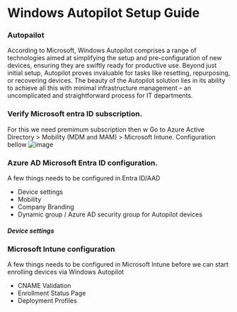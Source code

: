 # Windows Autopilot Setup Guide

### Autopailot
According to Microsoft, Windows Autopilot comprises a range of technologies aimed at simplifying the setup and pre-configuration of new devices, ensuring they are swiftly ready for productive use. Beyond just initial setup, Autopilot proves invaluable for tasks like resetting, repurposing, or recovering devices. The beauty of the Autopilot solution lies in its ability to achieve all this with minimal infrastructure management – an uncomplicated and straightforward process for IT departments.

### Verify Microsoft entra ID subscription.
For this we need premimum subscription then w
 Go to Azure Active Directory > Mobility (MDM and MAM) > Microsoft Intune.
 Configuration bellow 
 ![image](https://github.com/shahin4s/Deployement/assets/26712617/be03b9b4-d79d-4c02-af8f-e9e5c6b1e9b0)


### Azure AD Microsoft Entra ID configuration.
A few things needs to be configured in Entra ID/AAD
- Device settings
- Mobility
- Company Branding
- Dynamic group / Azure AD security group for Autopilot devices

##### Device settings

### Microsoft Intune configuration
A few things needs to be configured in Microsoft Intune before we can start enrolling devices via Windows Autopilot
- CNAME Validation
- Enrollment Status Page
- Deployment Profiles
